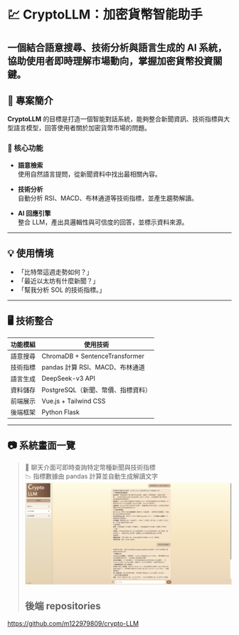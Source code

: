 # 💹 CryptoLLM：加密貨幣智能助手

一個結合語意搜尋、技術分析與語言生成的 AI 系統，協助使用者**即時理解市場動向**，掌握加密貨幣投資關鍵。
---

## 📌 專案簡介

**CryptoLLM** 的目標是打造一個智能對話系統，能夠整合新聞資訊、技術指標與大型語言模型，回答使用者關於加密貨幣市場的問題。

### 🔧 核心功能

- **語意檢索**  
  使用自然語言提問，從新聞資料中找出最相關內容。

- **技術分析**  
  自動分析 RSI、MACD、布林通道等技術指標，並產生趨勢解讀。

- **AI 回應引擎**  
  整合 LLM，產出具邏輯性與可信度的回答，並標示資料來源。
---

## 💡 使用情境
- 「比特幣這週走勢如何？」
- 「最近以太坊有什麼新聞？」
- 「幫我分析 SOL 的技術指標。」
---

## 🖥️ 技術整合
| 功能模組     | 使用技術 |
|--------------|-----------|
| 語意搜尋     | ChromaDB + SentenceTransformer |
| 技術指標     | pandas 計算 RSI、MACD、布林通道 |
| 語言生成     | DeepSeek-v3 API |
| 資料儲存     | PostgreSQL（新聞、幣價、指標資料） |
| 前端展示     | Vue.js + Tailwind CSS |
| 後端框架     | Python Flask |

---

## 📷 系統畫面一覽
> 🧾 聊天介面可即時查詢特定幣種新聞與技術指標  
> 📉 指標數據由 pandas 計算並自動生成解讀文字  
![聊天介面展示](./src/assets/image.png)
>
> ## 後端 repositories
https://github.com/m122979809/crypto-LLM
